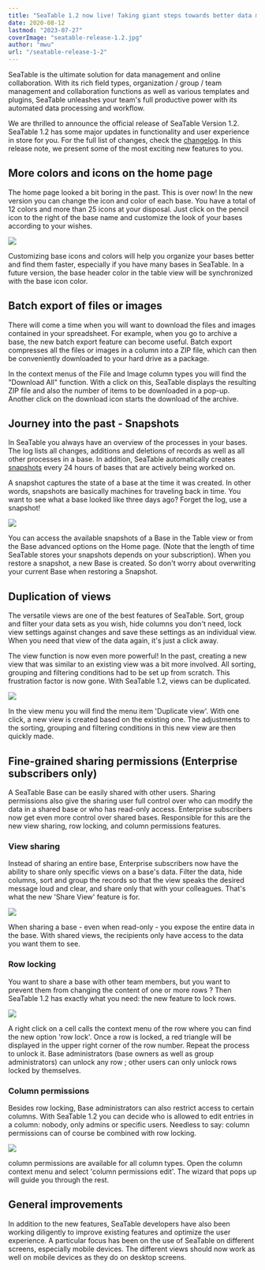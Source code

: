 ```yaml
---
title: "SeaTable 1.2 now live! Taking giant steps towards better data management - SeaTable"
date: 2020-08-12
lastmod: "2023-07-27"
coverImage: "seatable-release-1.2.jpg"
author: "mwu"
url: "/seatable-release-1-2"
---
```


SeaTable is the ultimate solution for data management and online collaboration. With its rich field types, organization / group / team management and collaboration functions as well as various templates and plugins, SeaTable unleashes your team's full productive power with its automated data processing and workflow.

We are thrilled to announce the official release of SeaTable Version 1.2. SeaTable 1.2 has some major updates in functionality and user experience in store for you. For the full list of changes, check the [changelog](https://seatable.io/en/docs/changelog/version-1-2/). In this release note, we present some of the most exciting new features to you.

## More colors and icons on the home page

The home page looked a bit boring in the past. This is over now! In the new version you can change the icon and color of each base. You have a total of 12 colors and more than 25 icons at your disposal. Just click on the pencil icon to the right of the base name and customize the look of your bases according to your wishes.

![](images/baseColorAndIcon-711x501.jpg)

Customizing base icons and colors will help you organize your bases better and find them faster, especially if you have many bases in SeaTable. In a future version, the base header color in the table view will be synchronized with the base icon color.

## Batch export of files or images

There will come a time when you will want to download the files and images contained in your spreadsheet. For example, when you go to archive a base, the new batch export feature can become useful. Batch export compresses all the files or images in a column into a ZIP file, which can then be conveniently downloaded to your hard drive as a package.

In the context menus of the File and Image column types you will find the "Download All" function. With a click on this, SeaTable displays the resulting ZIP file and also the number of items to be downloaded in a pop-up. Another click on the download icon starts the download of the archive.

## Journey into the past - Snapshots

In SeaTable you always have an overview of the processes in your bases. The log lists all changes, additions and deletions of records as well as all other processes in a base. In addition, SeaTable automatically creates [snapshots](https://seatable.io/en/docs/historie-und-versionen/speichern-der-aktuellen-base-als-snapshot/) every 24 hours of bases that are actively being worked on.

A snapshot captures the state of a base at the time it was created. In other words, snapshots are basically machines for traveling back in time. You want to see what a base looked like three days ago? Forget the log, use a snapshot!

![](images/Snapshots.png)

You can access the available snapshots of a Base in the Table view or from the Base advanced options on the Home page. (Note that the length of time SeaTable stores your snapshots depends on your subscription). When you restore a snapshot, a new Base is created. So don't worry about overwriting your current Base when restoring a Snapshot.

## Duplication of views

The versatile views are one of the best features of SeaTable. Sort, group and filter your data sets as you wish, hide columns you don't need, lock view settings against changes and save these settings as an individual view. When you need that view of the data again, it's just a click away.

The view function is now even more powerful! In the past, creating a new view that was similar to an existing view was a bit more involved. All sorting, grouping and filtering conditions had to be set up from scratch. This frustration factor is now gone. With SeaTable 1.2, views can be duplicated.

![](images/duplicate_view.png)

In the view menu you will find the menu item 'Duplicate view'. With one click, a new view is created based on the existing one. The adjustments to the sorting, grouping and filtering conditions in this new view are then quickly made.

## Fine-grained sharing permissions (Enterprise subscribers only)

A SeaTable Base can be easily shared with other users. Sharing permissions also give the sharing user full control over who can modify the data in a shared base or who has read-only access. Enterprise subscribers now get even more control over shared bases. Responsible for this are the new view sharing, row locking, and column permissions features.

### View sharing

Instead of sharing an entire base, Enterprise subscribers now have the ability to share only specific views on a base's data. Filter the data, hide columns, sort and group the records so that the view speaks the desired message loud and clear, and share only that with your colleagues. That's what the new 'Share View' feature is for.

![](images/share_view.png)

When sharing a base - even when read-only - you expose the entire data in the base. With shared views, the recipients only have access to the data you want them to see.

### Row locking

You want to share a base with other team members, but you want to prevent them from changing the content of one or more rows ? Then SeaTable 1.2 has exactly what you need: the new feature to lock rows.

![](images/lock_row.png)

A right click on a cell calls the context menu of the row where you can find the new option 'row lock'. Once a row is locked, a red triangle will be displayed in the upper right corner of the row number. Repeat the process to unlock it. Base administrators (base owners as well as group administrators) can unlock any row ; other users can only unlock rows locked by themselves.

### Column permissions

Besides row locking, Base administrators can also restrict access to certain columns. With SeaTable 1.2 you can decide who is allowed to edit entries in a column: nobody, only admins or specific users. Needless to say: column permissions can of course be combined with row locking.

![](images/column_permission.png)

column permissions are available for all column types. Open the column context menu and select 'column permissions edit'. The wizard that pops up will guide you through the rest.

## General improvements

In addition to the new features, SeaTable developers have also been working diligently to improve existing features and optimize the user experience. A particular focus has been on the use of SeaTable on different screens, especially mobile devices. The different views should now work as well on mobile devices as they do on desktop screens.
